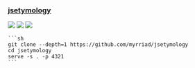 ### [jsetymology](https://github.com/myrriad/jsetymology)

![](https://img.shields.io/github/license/myrriad/jsetymology?style=flat-square) ![](https://img.shields.io/github/last-commit/scillidan/jsetymology/main?label=last%20commit%20(fork)&style=flat-square) ![](https://img.shields.io/badge/Vercel-black?style=flat&logo=Vercel&logoColor=white)

````{tab} From source
```sh
git clone --depth=1 https://github.com/myrriad/jsetymology
cd jsetymology
serve -s . -p 4321
```
````